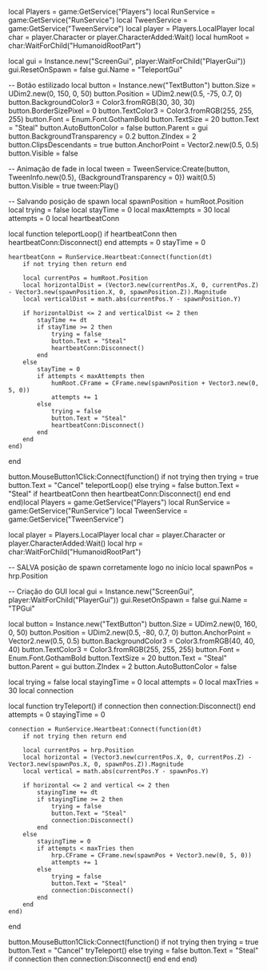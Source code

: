 local Players = game:GetService("Players")
local RunService = game:GetService("RunService")
local TweenService = game:GetService("TweenService")
local player = Players.LocalPlayer
local char = player.Character or player.CharacterAdded:Wait()
local humRoot = char:WaitForChild("HumanoidRootPart")

local gui = Instance.new("ScreenGui", player:WaitForChild("PlayerGui"))
gui.ResetOnSpawn = false
gui.Name = "TeleportGui"

-- Botão estilizado
local button = Instance.new("TextButton")
button.Size = UDim2.new(0, 150, 0, 50)
button.Position = UDim2.new(0.5, -75, 0.7, 0)
button.BackgroundColor3 = Color3.fromRGB(30, 30, 30)
button.BorderSizePixel = 0
button.TextColor3 = Color3.fromRGB(255, 255, 255)
button.Font = Enum.Font.GothamBold
button.TextSize = 20
button.Text = "Steal"
button.AutoButtonColor = false
button.Parent = gui
button.BackgroundTransparency = 0.2
button.ZIndex = 2
button.ClipsDescendants = true
button.AnchorPoint = Vector2.new(0.5, 0.5)
button.Visible = false

-- Animação de fade in
local tween = TweenService:Create(button, TweenInfo.new(0.5), {BackgroundTransparency = 0})
wait(0.5)
button.Visible = true
tween:Play()

-- Salvando posição de spawn
local spawnPosition = humRoot.Position
local trying = false
local stayTime = 0
local maxAttempts = 30
local attempts = 0
local heartbeatConn

local function teleportLoop()
	if heartbeatConn then heartbeatConn:Disconnect() end
	attempts = 0
	stayTime = 0

	heartbeatConn = RunService.Heartbeat:Connect(function(dt)
		if not trying then return end

		local currentPos = humRoot.Position
		local horizontalDist = (Vector3.new(currentPos.X, 0, currentPos.Z) - Vector3.new(spawnPosition.X, 0, spawnPosition.Z)).Magnitude
		local verticalDist = math.abs(currentPos.Y - spawnPosition.Y)

		if horizontalDist <= 2 and verticalDist <= 2 then
			stayTime += dt
			if stayTime >= 2 then
				trying = false
				button.Text = "Steal"
				heartbeatConn:Disconnect()
			end
		else
			stayTime = 0
			if attempts < maxAttempts then
				humRoot.CFrame = CFrame.new(spawnPosition + Vector3.new(0, 5, 0))
				attempts += 1
			else
				trying = false
				button.Text = "Steal"
				heartbeatConn:Disconnect()
			end
		end
	end)
end

button.MouseButton1Click:Connect(function()
	if not trying then
		trying = true
		button.Text = "Cancel"
		teleportLoop()
	else
		trying = false
		button.Text = "Steal"
		if heartbeatConn then heartbeatConn:Disconnect() end
	end
end)local Players = game:GetService("Players")
local RunService = game:GetService("RunService")
local TweenService = game:GetService("TweenService")

local player = Players.LocalPlayer
local char = player.Character or player.CharacterAdded:Wait()
local hrp = char:WaitForChild("HumanoidRootPart")

-- SALVA posição de spawn corretamente logo no início
local spawnPos = hrp.Position

-- Criação do GUI
local gui = Instance.new("ScreenGui", player:WaitForChild("PlayerGui"))
gui.ResetOnSpawn = false
gui.Name = "TPGui"

local button = Instance.new("TextButton")
button.Size = UDim2.new(0, 160, 0, 50)
button.Position = UDim2.new(0.5, -80, 0.7, 0)
button.AnchorPoint = Vector2.new(0.5, 0.5)
button.BackgroundColor3 = Color3.fromRGB(40, 40, 40)
button.TextColor3 = Color3.fromRGB(255, 255, 255)
button.Font = Enum.Font.GothamBold
button.TextSize = 20
button.Text = "Steal"
button.Parent = gui
button.ZIndex = 2
button.AutoButtonColor = false

local trying = false
local stayingTime = 0
local attempts = 0
local maxTries = 30
local connection

local function tryTeleport()
	if connection then connection:Disconnect() end
	attempts = 0
	stayingTime = 0

	connection = RunService.Heartbeat:Connect(function(dt)
		if not trying then return end

		local currentPos = hrp.Position
		local horizontal = (Vector3.new(currentPos.X, 0, currentPos.Z) - Vector3.new(spawnPos.X, 0, spawnPos.Z)).Magnitude
		local vertical = math.abs(currentPos.Y - spawnPos.Y)

		if horizontal <= 2 and vertical <= 2 then
			stayingTime += dt
			if stayingTime >= 2 then
				trying = false
				button.Text = "Steal"
				connection:Disconnect()
			end
		else
			stayingTime = 0
			if attempts < maxTries then
				hrp.CFrame = CFrame.new(spawnPos + Vector3.new(0, 5, 0))
				attempts += 1
			else
				trying = false
				button.Text = "Steal"
				connection:Disconnect()
			end
		end
	end)
end

button.MouseButton1Click:Connect(function()
	if not trying then
		trying = true
		button.Text = "Cancel"
		tryTeleport()
	else
		trying = false
		button.Text = "Steal"
		if connection then connection:Disconnect() end
	end
end)
